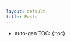 ```yaml
---
layout: default
title: Posts
---
```


* auto-gen TOC:
{:toc}


<!-- [How to write make file]({{ site.baseurl }}/posts/how-to-write-makefile.html) -->

<!-- [Linux Common Command]({{ site.baseurl }}/posts/linux-common-command.html) -->

<!-- [Linux Notes]({{ site.baseurl }}/posts/linux-notes.html) -->

<!-- <div id="home"> -->
<!--   <h1>Blog Posts</h1> -->
<!--   <ul class="posts"> -->
<!--     {% for post in site.posts %} -->
<!--       <li><span>{{ post.date | date_to_string }}</span> &raquo; <a href="{{ post.url }}">{{ post.title }}</a></li> -->
<!--     {% endfor %} -->
<!--   </ul> -->
<!-- </div> -->
  
